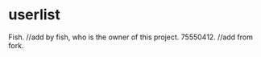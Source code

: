 userlist
========
Fish. //add by fish, who is the owner of this project.
75550412. //add from fork.
